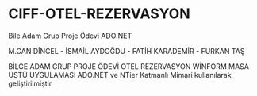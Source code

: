 # CIFF-OTEL-REZERVASYON
Bile Adam Grup Proje Ödevi ADO.NET 

M.CAN DİNCEL -
İSMAİL AYDOĞDU -
FATİH KARADEMİR -
FURKAN TAŞ 

BİLGE ADAM GRUP PROJE ÖDEVİ 
OTEL REZERVASYON WİNFORM MASA ÜSTÜ UYGULAMASI
ADO.NET ve NTier Katmanlı Mimari kullanılarak geliştirilmiştir
